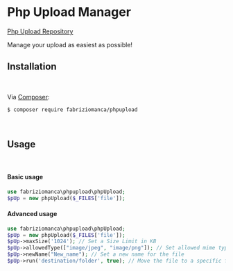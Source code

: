 # Php Upload Manager

[Php Upload Repository][repolink]

Manage your upload as easiest as possible!

## Installation
<br/>

Via [Composer][dc1]:

    $ composer require fabriziomanca/phpupload

<br/>

## Usage
<br/>

#### Basic usage
```php
use fabriziomanca\phpupload\phpUpload;
$pUp = new phpUpload($_FILES['file']);
```

#### Advanced usage
```php
use fabriziomanca\phpupload\phpUpload;
$pUp = new phpUpload($_FILES['file']);
$pUp->maxSize('1024'); // Set a Size Limit in KB
$pUp->allowedType(["image/jpeg", "image/png"]); // Set allowed mime type (image/jpeg, application/pdf, image/png, etc)
$pUp->newName("New_name"); // Set a new name for the file
$pUp->run('destination/folder', true); // Move the file to a specific folder, true/false to indicate if we want to replace existing files with the same name or not
```


<br/>

[dc1]: http://getcomposer.org/
[repolink]: https://github.com/fabriziomanca/phpUpload
